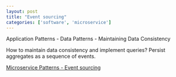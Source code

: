 ```yaml
---
layout: post
title: "Event sourcing"
categories: ['software', 'microservice']
---
```


Application Patterns - Data Patterns - Maintaining Data Consistency

How to maintain data consistency and implement queries?
Persist aggregates as a sequence of events.

[Microservice Patterns - Event sourcing](http://microservices.io/patterns/data/event-sourcing.html)
